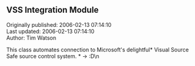 ## VSS Integration Module  
Originally published: 2006-02-13 07:14:10  
Last updated: 2006-02-13 07:14:10  
Author: Tim Watson  
  
This class automates connection to Microsoft's delightful* Visual Source Safe source control system. * -> :D\n